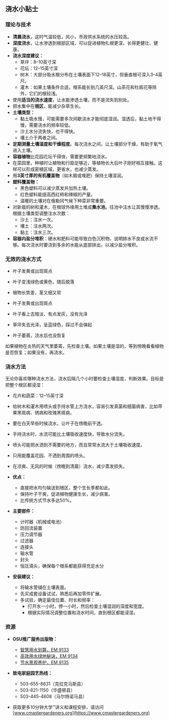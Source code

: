 ## 浇水小贴士

### 理论与技术

- **清晨浇水**，这时气温较低，风小，市政供水系统的水压较高。
- **深度浇水**，让水渗透到根部区域，可以促进植物扎根更深，长得更健壮、健康。
- **浇水深度建议：**
  - 草坪：8–10英寸深
  - 花坛：12–15英寸深
  - 树木：大部分吸水根分布在土壤表面下12–18英寸，但垂直根可深入3–4英尺。
  - 灌木：如果土壤条件合适，根系能长到几英尺深。山茶花和杜鹃花等除外，它们的根较浅。
- 使用**适当的浇水速度**，让水能渗透土壤，而不是流失到别处。
- 把水集中在**根区**，能减少杂草生长。
- **土壤类型：**
  - 黏土吸水慢，可能需要多次间歇浇水才能彻底湿润。湿透后，黏土地干得慢，需要浇水的频率较低。
  - 沙土水分流失快，也干得快。
  - 壤土介于两者之间。
- **定期测量土壤湿度和干燥程度**。每次浇水之间，让土壤部分干燥，有助于氧气进入土壤。
- **容器植物**比花园花坛干得快，需要更频繁地浇水。
- 在菜园里，种植时让植物和行距足够近，等植物长大后叶子刚好相互接触。这样可以形成密植区域，更省水，也减少蒸发。
- 用**3英寸厚的有机覆盖物**（如木屑或堆肥）保持土壤湿润。
- **塑料覆盖物：**
  - 黑色塑料可以减少蒸发并加热土壤。
  - 红色塑料能提高西红柿和辣椒的产量。
  - 温暖的土壤对在俄勒冈气候下种菜非常重要。
- 对新栽的树和灌木，在根球外缘用土堆成**集水池**。往池中注水让其慢慢渗透。根据土壤类型调整注水次数：
  - 沙土：注水一次。
  - 壤土：注水两次。
  - 黏土：注水三次。
- **容器内盐分堆积**：硬水和肥料可能导致白色沉积物，说明排水不良或水流不够。每次浇水时要浇到多余的水能从底部排出，以减少盐分堆积。

### 无效的浇水方式


- 叶子发黄或出现斑点
- 叶子变浅绿色或黄色，随后脱落
- 植物长势差，茎又细又软


- 叶子发黄或出现斑点
- 叶子看上去暗淡、有点发灰，没有光泽
- 草坪失去光泽，呈蓝绿色，踩过不会弹起
- 叶子萎蔫，浇水后也没恢复

如果植物在炎热的天气里萎蔫，先检查土壤。如果土壤是湿的，等到傍晚看看植物是否恢复；如果没有，再浇水。

### 浇水方法

无论你喜欢哪种浇水方法，浇水后隔几个小时要检查土壤湿度，判断效果。目标是把整个根区都浸湿：

- 花卉和蔬菜：12–15英寸深


- 给树木和灌木用喷头或手持水管上方浇水，容易引发真菌和细菌病害，比如苹果黑斑病、锈病和玫瑰黑斑病。
- 要在白天早些时候浇水，让叶子在傍晚前干透。


- 手持浇水时，水流可能比土壤吸收速度快，导致水分流失。


- 喷头可能把水洒到不需要的地方，而且常常水流大于土壤吸收速度。
- 只用能覆盖花园、不洒到周围的喷头。
- 在凉爽、无风的时候（傍晚到清晨）浇水，减少蒸发损失。


- **优点：**
  - 直接把水均匀输送到根区，整个生长季都如此。
  - 保持叶子干爽，促进植物健康生长，减少病害。
  - 比传统方式节水多达50%。
- **主要部件：**
  - 计时器（机械或电池）
  - 防回流装置
  - 压力调节器
  - 过滤器
  - 连接头
  - 输水管
  - 封头
  - 恒压滴头，确保每个根系都能获得充足水分
- **安装建议：**
  - 将输水管铺在土壤表面。
  - 先买成套设备试试，熟悉后再加零件扩展。
  - 多试验，确定最佳位置、时长和频率：
    - 打开水一小时，停一小时，然后检查土壤湿润的深度和宽度。
    - 根据实际情况调整位置和浇水时间，直到根区都能浸湿。

### 资源

- **OSU推广服务出版物：**
  - [智慧用水划算，EM 9133](https://catalog.extension.oregonstate.edu/)
  - [高效用水绿地秘诀，EM 9134](https://catalog.extension.oregonstate.edu/)
  - [节水景观养护，EM 9135](https://catalog.extension.oregonstate.edu/)


- **致电家庭园艺热线：**
  - 503-655-8631（克拉克马斯县）
  - 503-821-1150（华盛顿县）
  - 503-445-4608（马尔特诺马县）
- 获取更多10分钟大学™讲义和课程安排，请访问 [www.cmastergardeners.org](https://www.cmastergardeners.org)
